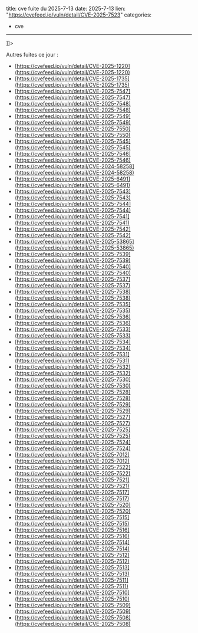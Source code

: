  
title: cve fuite du 2025-7-13
date: 2025-7-13
lien: "https://cvefeed.io/vuln/detail/CVE-2025-7523"
categories:
  - cve
---

]]>


Autres fuites ce jour :
- [https://cvefeed.io/vuln/detail/CVE-2025-1220](https://cvefeed.io/vuln/detail/CVE-2025-1220)
- [https://cvefeed.io/vuln/detail/CVE-2025-1735](https://cvefeed.io/vuln/detail/CVE-2025-1735)
- [https://cvefeed.io/vuln/detail/CVE-2025-7547](https://cvefeed.io/vuln/detail/CVE-2025-7547)
- [https://cvefeed.io/vuln/detail/CVE-2025-7548](https://cvefeed.io/vuln/detail/CVE-2025-7548)
- [https://cvefeed.io/vuln/detail/CVE-2025-7549](https://cvefeed.io/vuln/detail/CVE-2025-7549)
- [https://cvefeed.io/vuln/detail/CVE-2025-7550](https://cvefeed.io/vuln/detail/CVE-2025-7550)
- [https://cvefeed.io/vuln/detail/CVE-2025-7545](https://cvefeed.io/vuln/detail/CVE-2025-7545)
- [https://cvefeed.io/vuln/detail/CVE-2025-7546](https://cvefeed.io/vuln/detail/CVE-2025-7546)
- [https://cvefeed.io/vuln/detail/CVE-2024-58258](https://cvefeed.io/vuln/detail/CVE-2024-58258)
- [https://cvefeed.io/vuln/detail/CVE-2025-6491](https://cvefeed.io/vuln/detail/CVE-2025-6491)
- [https://cvefeed.io/vuln/detail/CVE-2025-7543](https://cvefeed.io/vuln/detail/CVE-2025-7543)
- [https://cvefeed.io/vuln/detail/CVE-2025-7544](https://cvefeed.io/vuln/detail/CVE-2025-7544)
- [https://cvefeed.io/vuln/detail/CVE-2025-7541](https://cvefeed.io/vuln/detail/CVE-2025-7541)
- [https://cvefeed.io/vuln/detail/CVE-2025-7542](https://cvefeed.io/vuln/detail/CVE-2025-7542)
- [https://cvefeed.io/vuln/detail/CVE-2025-53865](https://cvefeed.io/vuln/detail/CVE-2025-53865)
- [https://cvefeed.io/vuln/detail/CVE-2025-7539](https://cvefeed.io/vuln/detail/CVE-2025-7539)
- [https://cvefeed.io/vuln/detail/CVE-2025-7540](https://cvefeed.io/vuln/detail/CVE-2025-7540)
- [https://cvefeed.io/vuln/detail/CVE-2025-7537](https://cvefeed.io/vuln/detail/CVE-2025-7537)
- [https://cvefeed.io/vuln/detail/CVE-2025-7538](https://cvefeed.io/vuln/detail/CVE-2025-7538)
- [https://cvefeed.io/vuln/detail/CVE-2025-7535](https://cvefeed.io/vuln/detail/CVE-2025-7535)
- [https://cvefeed.io/vuln/detail/CVE-2025-7536](https://cvefeed.io/vuln/detail/CVE-2025-7536)
- [https://cvefeed.io/vuln/detail/CVE-2025-7533](https://cvefeed.io/vuln/detail/CVE-2025-7533)
- [https://cvefeed.io/vuln/detail/CVE-2025-7534](https://cvefeed.io/vuln/detail/CVE-2025-7534)
- [https://cvefeed.io/vuln/detail/CVE-2025-7531](https://cvefeed.io/vuln/detail/CVE-2025-7531)
- [https://cvefeed.io/vuln/detail/CVE-2025-7532](https://cvefeed.io/vuln/detail/CVE-2025-7532)
- [https://cvefeed.io/vuln/detail/CVE-2025-7530](https://cvefeed.io/vuln/detail/CVE-2025-7530)
- [https://cvefeed.io/vuln/detail/CVE-2025-7528](https://cvefeed.io/vuln/detail/CVE-2025-7528)
- [https://cvefeed.io/vuln/detail/CVE-2025-7529](https://cvefeed.io/vuln/detail/CVE-2025-7529)
- [https://cvefeed.io/vuln/detail/CVE-2025-7527](https://cvefeed.io/vuln/detail/CVE-2025-7527)
- [https://cvefeed.io/vuln/detail/CVE-2025-7525](https://cvefeed.io/vuln/detail/CVE-2025-7525)
- [https://cvefeed.io/vuln/detail/CVE-2025-7524](https://cvefeed.io/vuln/detail/CVE-2025-7524)
- [https://cvefeed.io/vuln/detail/CVE-2025-7012](https://cvefeed.io/vuln/detail/CVE-2025-7012)
- [https://cvefeed.io/vuln/detail/CVE-2025-7522](https://cvefeed.io/vuln/detail/CVE-2025-7522)
- [https://cvefeed.io/vuln/detail/CVE-2025-7521](https://cvefeed.io/vuln/detail/CVE-2025-7521)
- [https://cvefeed.io/vuln/detail/CVE-2025-7517](https://cvefeed.io/vuln/detail/CVE-2025-7517)
- [https://cvefeed.io/vuln/detail/CVE-2025-7520](https://cvefeed.io/vuln/detail/CVE-2025-7520)
- [https://cvefeed.io/vuln/detail/CVE-2025-7515](https://cvefeed.io/vuln/detail/CVE-2025-7515)
- [https://cvefeed.io/vuln/detail/CVE-2025-7516](https://cvefeed.io/vuln/detail/CVE-2025-7516)
- [https://cvefeed.io/vuln/detail/CVE-2025-7514](https://cvefeed.io/vuln/detail/CVE-2025-7514)
- [https://cvefeed.io/vuln/detail/CVE-2025-7512](https://cvefeed.io/vuln/detail/CVE-2025-7512)
- [https://cvefeed.io/vuln/detail/CVE-2025-7513](https://cvefeed.io/vuln/detail/CVE-2025-7513)
- [https://cvefeed.io/vuln/detail/CVE-2025-7511](https://cvefeed.io/vuln/detail/CVE-2025-7511)
- [https://cvefeed.io/vuln/detail/CVE-2025-7510](https://cvefeed.io/vuln/detail/CVE-2025-7510)
- [https://cvefeed.io/vuln/detail/CVE-2025-7509](https://cvefeed.io/vuln/detail/CVE-2025-7509)
- [https://cvefeed.io/vuln/detail/CVE-2025-7508](https://cvefeed.io/vuln/detail/CVE-2025-7508)
